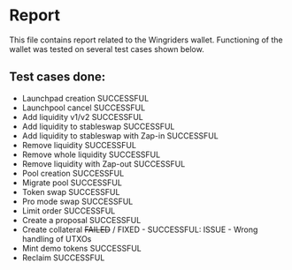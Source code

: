 # Report
This file contains report related to the Wingriders wallet.
Functioning of the wallet was tested on several test cases shown below.

## Test cases done:

- Launchpad creation                         SUCCESSFUL
- Launchpool cancel                          SUCCESSFUL
- Add liquidity v1/v2                        SUCCESSFUL
- Add liquidity to stableswap                SUCCESSFUL
- Add liquidity to stableswap with Zap-in    SUCCESSFUL
- Remove liquidity                           SUCCESSFUL
- Remove whole liquidity                     SUCCESSFUL
- Remove liquidity with Zap-out              SUCCESSFUL
- Pool creation                              SUCCESSFUL
- Migrate pool                               SUCCESSFUL
- Token swap                                 SUCCESSFUL
- Pro mode swap                              SUCCESSFUL
- Limit order                                SUCCESSFUL
- Create a proposal                          SUCCESSFUL
- Create collateral                          ~~FAILED~~ / FIXED - SUCCESSFUL:
ISSUE - Wrong handling of UTXOs 
- Mint demo tokens                           SUCCESSFUL
- Reclaim                                    SUCCESSFUL
